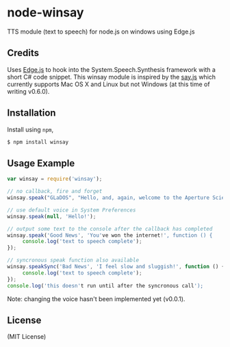 node-winsay
===========

TTS module (text to speech) for node.js on windows using Edge.js

## Credits
Uses [Edge.js](https://github.com/tjanczuk/edge) to hook into the System.Speech.Synthesis framework with a short C# code snippet. This winsay module is inspired by the [say.js](https://github.com/Marak/say.js) which currently supports Mac OS X and Linux but not Windows (at this time of writing v0.6.0).

## Installation

Install using `npm`,

``` bash
$ npm install winsay
```

## Usage Example
``` javascript
var winsay = require('winsay');

// no callback, fire and forget
winsay.speak("GLaDOS", "Hello, and, again, welcome to the Aperture Science Computer-Aided Enrichment Center");

// use default voice in System Preferences
winsay.speak(null, 'Hello!');

// output some text to the console after the callback has completed
winsay.speak('Good News', 'You've won the internet!', function () {
     console.log('text to speech complete');
});

// syncronous speak function also available
winsay.speakSync('Bad News', 'I feel slow and sluggish!', function () {
     console.log('text to speech complete');
});
console.log('this doesn't run until after the syncronous call');

```
Note: changing the voice hasn't been implemented yet (v0.0.1).


## License
(MIT License)
